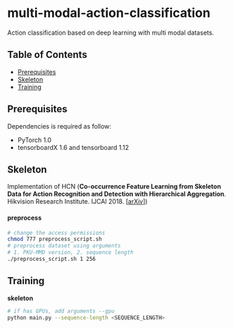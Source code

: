 # multi-modal-action-classification

Action classification based on deep learning with multi modal datasets.

## Table of Contents

* [Prerequisites](#prerequisites)
* [Skeleton](#skeleton)
* [Training](#training)

## Prerequisites

Dependencies is required as follow:

- PyTorch 1.0
- tensorboardX 1.6 and tensorboard 1.12

## Skeleton

Implementation of HCN (**Co-occurrence Feature Learning from Skeleton Data for Action Recognition and Detection with Hierarchical Aggregation**. Hikvision Research Institute. IJCAI 2018. [[arXiv](http://arxiv.org/pdf/1804.06055.pdf)])

#### preprocess

```bash
# change the access permissions
chmod 777 preprocess_script.sh
# preprocess dataset using arguments
# 1. PKU-MMD version, 2. sequence length
./preprocess_script.sh 1 256
```

## Training

**skeleton**

```bash
# if has GPUs, add arguments --gpu
python main.py --sequence-length <SEQUENCE_LENGTH>
```

